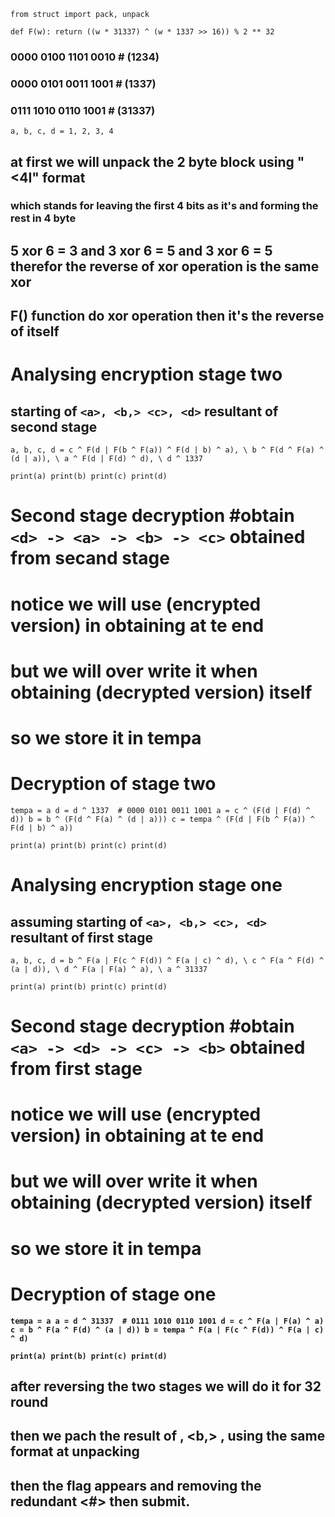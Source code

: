 `from struct import pack, unpack`

`def F(w):
    return ((w * 31337) ^ (w * 1337 >> 16)) % 2 ** 32`


### 0000 0100 1101 0010  # (1234)
### 0000 0101 0011 1001  # (1337)
### 0111 1010 0110 1001  # (31337)
`a, b, c, d = 1, 2, 3, 4`
## at first we will unpack the 2 byte block using "<4I" format
### which stands for leaving the first 4 bits as it's and forming the rest in 4 byte

## 5 xor 6 = 3  and 3 xor 6 = 5 and  3 xor 6 = 5 therefor the reverse of xor operation is the same xor
## F() function do xor operation then it's the reverse of itself


# Analysing encryption stage two
## starting of `<a>, <b,> <c>, <d>` resultant of second stage
    
`a, b, c, d = c ^ F(d | F(b ^ F(a)) ^ F(d | b) ^ a), \
             b ^ F(d ^ F(a) ^ (d | a)), \
             a ^ F(d | F(d) ^ d), \
             d ^ 1337`
    
`print(a)
print(b)
print(c)
print(d)`
# Second stage decryption #obtain `<d> -> <a> -> <b> -> <c>` obtained from secand stage
# notice we will use <a>(encrypted version) in obtaining <c> at te end
# but we will over write it when obtaining <a>(decrypted version) itself
# so we store it in tempa

# Decryption of  stage two

`tempa = a
d = d ^ 1337  # 0000 0101 0011 1001
a = c ^ (F(d | F(d) ^ d))
b = b ^ (F(d ^ F(a) ^ (d | a)))
c = tempa ^ (F(d | F(b ^ F(a)) ^ F(d | b) ^ a))`

`print(a)
print(b)
print(c)
print(d)`

# Analysing encryption stage one
## assuming starting of `<a>, <b,> <c>, <d>` resultant of first stage
    
`a, b, c, d = b ^ F(a | F(c ^ F(d)) ^ F(a | c) ^ d), \
             c ^ F(a ^ F(d) ^ (a | d)), \
             d ^ F(a | F(a) ^ a), \
             a ^ 31337`
             
`print(a)
print(b)
print(c)
print(d)`
    
# Second stage decryption #obtain `<a> -> <d> -> <c> -> <b>` obtained from first stage
# notice we will use <a>(encrypted version) in obtaining <b> at te end
# but we will over write it when obtaining <a>(decrypted version) itself
# so we store it in tempa

# Decryption of  stage one

`tempa = a
a = d ^ 31337  # 0111 1010 0110 1001
d = c ^ F(a | F(a) ^ a)
c = b ^ F(a ^ F(d) ^ (a | d))
b = tempa ^ F(a | F(c ^ F(d)) ^ F(a | c) ^ d)`

`print(a)
print(b)
print(c)
print(d)`

## after reversing the two stages we will do it for 32 round
## then we pach the result of  <a>, <b,> <c>, <d> using the same format at unpacking
## then the flag appears and removing the redundant <#> then submit.
